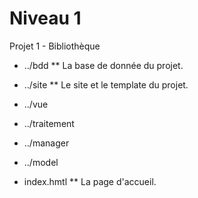# Niveau 1
Projet 1 - Bibliothèque

* ../bdd
** La base de donnée du projet.

* ../site
** Le site et le template du projet.

* ../vue

* ../traitement

* ../manager

* ../model

* index.hmtl
** La page d'accueil.
